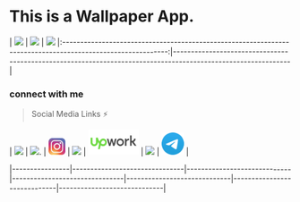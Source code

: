 # This is a Wallpaper App.


| <img src='https://github.com/Bilol4391/wallpaper_app/blob/main/assets/outputs/wallpaper_2.png' width='290'> | <img src='https://github.com/Bilol4391/wallpaper_app/blob/main/assets/outputs/wallpaper_3.png' width='280'> | <img src='https://github.com/Bilol4391/wallpaper_app/blob/main/assets/outputs/wallpaper_1.png' width='270'>
|:-----------------------------------------------------------------------------------------------------------:|--------------------------------------------------------------------------------------------------------------|





### connect with me
> Social Media Links ⚡

| [<img src='https://user-images.githubusercontent.com/33403844/152123929-555a6daf-8ee7-4b60-a713-1d41b2ba7626.png' width='90'>](https://www.facebook.com/bilol.abdunazarov.96)                | [<img src='https://user-images.githubusercontent.com/33403844/152124766-bea2d123-1e58-4664-9be5-10bf90f6fa13.png' width='90'>](https://www.linkedin.com/in/bilol-abdunazarov-61a4a5262/).     |   [<img src='https://github.com/Bilol4391/flutter_portfolio_app/blob/main/assets/outputs/intagram.png' width='30'>](https://instagram.com/bilolabdunazarov_)                          | [<img src='https://user-images.githubusercontent.com/33403844/152124261-314aa5f5-1661-42fa-a520-4c439f0afe39.png' width='90'>](hhttps://www.youtube.com/channel/UCOttmpfUOz_gAWqSOw0VeKQ)                         | [<img src='https://github.com/Bilol4391/flutter_portfolio_app/blob/main/assets/outputs/upwork.png' width='90'>](https://www.upwork.com/freelancers/~016ec07554e1c035d8) | [<img src='https://user-images.githubusercontent.com/33403844/152129174-df9329aa-62b4-4317-9b4a-b1f1197e1385.png' width='40'>](https://www.fiverr.com/bilol8480?up_rollout=true) |  [<img src='https://github.com/Bilol4391/flutter_portfolio_app/blob/main/assets/outputs/telegram.png' width='40'>](http://t.me/Bilol0004) |


|----------------|-------------------------------|-----------------------------|-------------------------------|-----------------------------|-----------------------------|-----------------------------|
